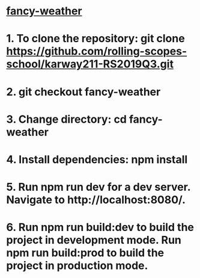 # [fancy-weather](https://karway211.github.io/fancy-weather)

# 1. To clone the repository: git clone https://github.com/rolling-scopes-school/karway211-RS2019Q3.git

# 2. git checkout fancy-weather

# 3. Change directory: cd fancy-weather

# 4. Install dependencies: npm install

# 5. Run npm run dev for a dev server. Navigate to http://localhost:8080/.

# 6. Run npm run build:dev to build the project in development mode. Run npm run build:prod to build the project in production mode.
